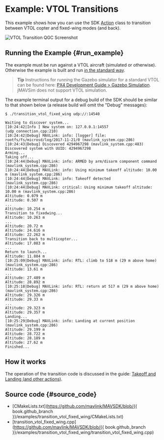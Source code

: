 # Example: VTOL Transitions

This example shows how you can use the SDK [Action](../api_reference/classmavsdk_1_1_action.md) class to transition between VTOL copter and fixed-wing modes (and back).

![VTOL Transition QGC Screenshot](../../assets/examples/transition_vtol_fixed_wing/transition_vtol_fixed_wing_example_qgc.png)


## Running the Example {#run_example}

The example must be run against a VTOL aircraft (simulated or otherwise).
Otherwise the example is built and run [in the standard way](../examples/README.md#trying_the_examples).

> **Tip** Instructions for running the Gazebo simulator for a standard VTOL can be found here: [PX4 Development Guide > Gazebo Simulation](https://dev.px4.io/master/en/simulation/gazebo.html#standard-vtol).
  jMAVSim does not support VTOL simulation.

The example terminal output for a debug build of the SDK should be similar to that shown below (a release build will omit the "Debug" messages):

```
$ ./transition_vtol_fixed_wing udp://:14540
```
```
Waiting to discover system...
[10:24:42|Info ] New system on: 127.0.0.1:14557 (udp_connection.cpp:210)
[10:24:42|Debug] MAVLink: info: [logger] file: rootfs/fs/microsd/log/2017-11-21/0 (mavlink_system.cpp:286)
[10:24:43|Debug] Discovered 4294967298 (mavlink_system.cpp:483)
Discovered system with UUID: 4294967298
Arming...
Taking off...
[10:24:44|Debug] MAVLink: info: ARMED by arm/disarm component command (mavlink_system.cpp:286)
[10:24:44|Debug] MAVLink: info: Using minimum takeoff altitude: 10.00 m (mavlink_system.cpp:286)
[10:24:44|Debug] MAVLink: info: Takeoff detected (mavlink_system.cpp:286)
[10:24:44|Debug] MAVLink: critical: Using minimum takeoff altitude: 10.00 m (mavlink_system.cpp:286)
Altitude: 0.079 m
Altitude: 0.507 m
...
Altitude: 10.254 m
Transition to fixedwing...
Altitude: 10.263 m
...
Altitude: 20.72 m
Altitude: 24.616 m
Altitude: 22.262 m
Transition back to multicopter...
Altitude: 17.083 m
...
Return to launch...
Altitude: 11.884 m
[10:25:09|Debug] MAVLink: info: RTL: climb to 518 m (29 m above home) (mavlink_system.cpp:286)
Altitude: 13.61 m
...
Altitude: 27.489 m
Altitude: 28.892 m
[10:25:18|Debug] MAVLink: info: RTL: return at 517 m (29 m above home) (mavlink_system.cpp:286)
Altitude: 29.326 m
Altitude: 29.33 m
...
Altitude: 29.323 m
Altitude: 29.357 m
Landing...
[10:25:29|Debug] MAVLink: info: Landing at current position (mavlink_system.cpp:286)
Altitude: 29.199 m
Altitude: 28.722 m
Altitude: 28.189 m
Altitude: 27.62 m
Finished...
```


## How it works

The operation of the transition code is discussed in the guide: [Takeoff and Landing (and other actions)](../guide/taking_off_landing.md#transition_vtol).

## Source code {#source_code}

- [CMakeLists.txt](https://github.com/mavlink/MAVSDK/blob/{{ book.github_branch }}/examples/transition_vtol_fixed_wing/CMakeLists.txt)
- [transition_vtol_fixed_wing.cpp](https://github.com/mavlink/MAVSDK/blob/{{ book.github_branch }}/examples/transition_vtol_fixed_wing/transition_vtol_fixed_wing.cpp)
